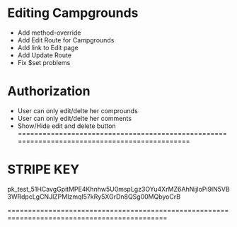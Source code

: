 # Editing Campgrounds
* Add method-override
* Add Edit Route for Campgrounds
* Add link to Edit page
* Add Update Route
* Fix $set problems

# Authorization
* User can only edit/delte her comprounds
* User can only edit/delte her comments
* Show/Hide edit and delete button
=============================================================================================
# STRIPE KEY
pk_test_51HCavgGpitMPE4Khnhw5U0mspLgz3OYu4XrMZ6AhNijloPi9lN5VB3WRdpcLgCNJlZPMIzmqI57kRy5XGrDn8QSg00MQbyoCrB

=============================================================================================


